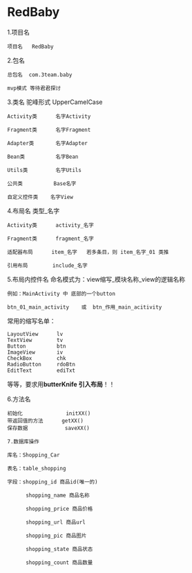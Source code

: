 # RedBaby 

1.项目名 

```
项目名   RedBaby   
```


2.包名 

```
总包名  com.3team.baby

mvp模式 等待君君探讨
```


3.类名  驼峰形式    UpperCamelCase

```
Activity类      名字Activity

Fragment类      名字Fragment

Adapter类       名字Adapter

Bean类          名字Bean

Utils类         名字Utils

公共类          Base名字

自定义控件类    名字View
```

4.布局名    类型_名字

```
Activity类      activity_名字

Fragment类      fragment_名字

适配器布局      item_名字   若多条目，则 item_名字_01 类推

引用布局        include_名字
```

5.布局内控件名  命名模式为：view缩写_模块名称_view的逻辑名称

```
例如：MainActivity 中 底部的一个button

btn_01_main_activity    或  btn_作用_main_acitivity
```
常用的缩写名单：

```
LayoutView      lv
TextView        tv
Button          btn
ImageView       iv
CheckBox        chk
RadioButton     rdoBtn
EditText        ediTxt
```
等等，要求用**butterKnife 引入布局**！！

6.方法名

```
初始化              initXX()
带返回值的方法      getXX()
保存数据            saveXX()

7.数据库操作

库名：Shopping_Car

表名：table_shopping

字段：shopping_id 商品id(唯一的)

      shopping_name 商品名称
    
      shopping_price 商品价格

      shopping_url 商品url

      shopping_pic 商品图片

      shopping_state 商品状态

      shopping_count 商品数量
